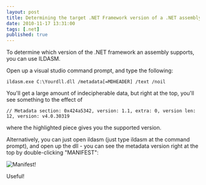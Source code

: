 ```yaml
---
layout: post
title: Determining the target .NET Framework version of a .NET assembly
date: 2010-11-17 13:31:00
tags: [.net]
published: true
---
```


To determine which version of the .NET framework an assembly supports, you can use ILDASM.

Open up a visual studio command prompt, and type the following:

```batch
ildasm.exe C:\Yourdll.dll /metadata[=MDHEADER] /text /noil
```

You'll get a large amount of indecipherable data, but right at the top, you'll see something to the effect of

```
// Metadata section: 0x424a5342, version: 1.1, extra: 0, version len: 12, version: v4.0.30319
```

where the highlighted piece gives you the supported version.

Alternatively, you can just open ildasm (just type ildasm at the command prompt), and open up the dll - you can see the metadata version right at the top by double-clicking "MANIFEST":

![Manifest!](/assets/images/2010/Manifest.png "Manifest.png")

Useful!
